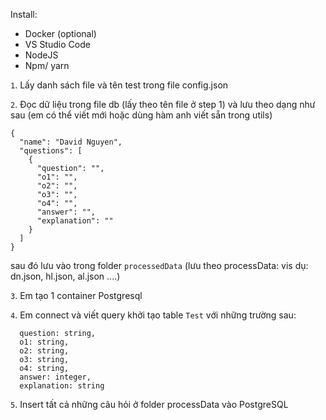 Install:
- Docker (optional)
- VS Studio Code
- NodeJS
- Npm/ yarn

`1`. Lấy danh sách file và tên test trong file config.json

`2`. Đọc dữ liệu trong file db (lấy theo tên file ở step 1) và lưu theo dạng như sau (em có thể viết mới hoặc dùng hàm anh viết sẵn trong utils)
```
{
  "name": "David Nguyen",
  "questions": [
    {
      "question": "",
      "o1": "",
      "o2": "",
      "o3": "",
      "o4": "",
      "answer": "",
      "explanation": ""
    }
  ]
}
```
sau đó lưu vào trong folder `processedData` (lưu theo processData: vis dụ: dn.json, hl.json, al.json ....)

`3`. Em tạo 1 container Postgresql

`4`. Em connect và viết query khởi tạo table `Test` với những trường sau:
  ```
    question: string,
    o1: string,
    o2: string,
    o3: string,
    o4: string,
    answer: integer,
    explanation: string
  ```
  
`5`. Insert tất cả những câu hỏi ở folder processData vào PostgreSQL

